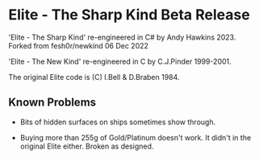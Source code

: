 # Elite - The Sharp Kind   Beta Release  

'Elite - The Sharp Kind' re-engineered in C# by Andy Hawkins 2023.  
  Forked from fesh0r/newkind 06 Dec 2022  

'Elite - The New Kind' re-engineered in C by C.J.Pinder 1999-2001.

The original Elite code is (C) I.Bell & D.Braben 1984.  

## Known Problems  

- Bits of hidden surfaces on ships sometimes show through.  

- Buying more than 255g of Gold/Platinum doesn't work.  It didn't in the original Elite either.  Broken as designed.  
